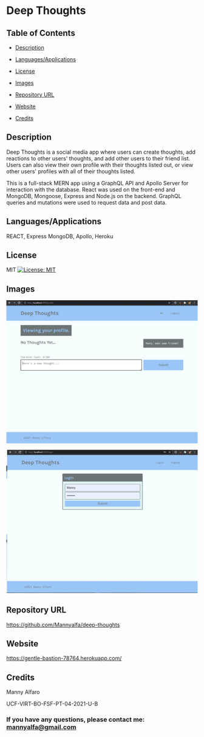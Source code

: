 # Deep Thoughts

## Table of Contents

- [Description](#description)

- [Languages/Applications](#languages-applications)

- [License](#license)

- [Images](#Images)

- [Repository URL](#repository-url)

- [Website](#website)   

- [Credits](#credits)



## Description
Deep Thoughts is a social media app where users can create thoughts, add reactions to other users' thoughts, and add other users to their friend list. Users can also view their own profile with their thoughts listed out, or view other users' profiles with all of their thoughts listed.

This is a full-stack MERN app using a GraphQL API and Apollo Server for interaction with the database. React was used on the front-end and MongoDB, Mongoose, Express and Node.js on the backend. GraphQL queries and mutations were used to request data and post data.

## Languages/Applications
REACT, Express MongoDB, Apollo, Heroku

## License  
MIT [![License: MIT](https://img.shields.io/badge/License-MIT-yellow.svg)](https://opensource.org/licenses/MIT)

## Images
![screenshot](https://github.com/Mannyalfa/deep-thoughts/blob/main/client/src/assets/images/screenshot.jpg)

![screenshot](https://github.com/Mannyalfa/deep-thoughts/blob/main/client/src/assets/images/screenshot-login.jpg)

## Repository URL
https://github.com/Mannyalfa/deep-thoughts

## Website
https://gentle-bastion-78764.herokuapp.com/
    

## Credits
Manny Alfaro

UCF-VIRT-BO-FSF-PT-04-2021-U-B

### If you have any questions, please contact me: mannyalfa@gmail.com